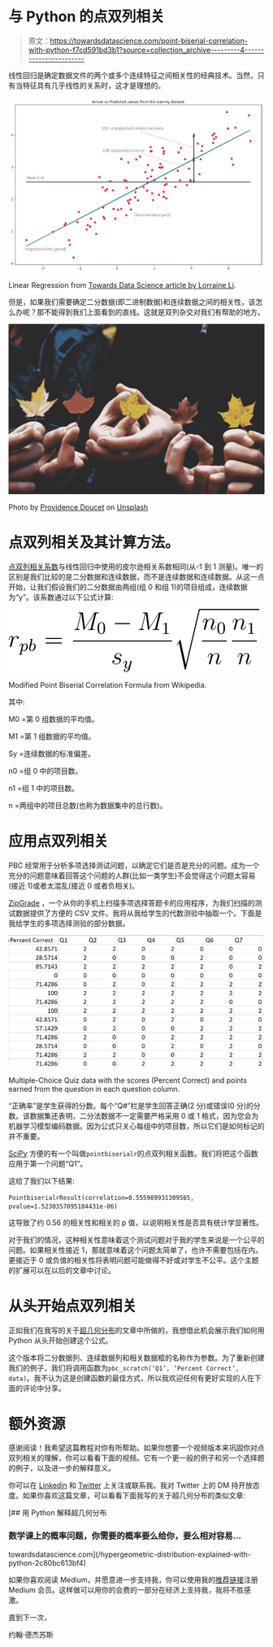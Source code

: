# 与 Python 的点双列相关

> 原文：<https://towardsdatascience.com/point-biserial-correlation-with-python-f7cd591bd3b1?source=collection_archive---------4----------------------->

线性回归是确定数据文件的两个或多个连续特征之间相关性的经典技术。当然，只有当特征具有几乎线性的关系时，这才是理想的。

![](img/d2e6d9108fdf7964ceaceac569330622.png)

Linear Regression from [Towards Data Science article by Lorraine Li](/introduction-to-linear-regression-in-python-c12a072bedf0).

但是，如果我们需要确定二分数据(即二进制数据)和连续数据之间的相关性，该怎么办呢？那不能得到我们上面看到的直线。这就是双列杂交对我们有帮助的地方。

![](img/4572374498154b7d710ce3babebf492f.png)

Photo by [Providence Doucet](https://unsplash.com/@providence?utm_source=medium&utm_medium=referral) on [Unsplash](https://unsplash.com?utm_source=medium&utm_medium=referral)

# 点双列相关及其计算方法。

[点双列相关系数](https://en.wikipedia.org/wiki/Point-biserial_correlation_coefficient)与线性回归中使用的皮尔逊相关系数相同(从-1 到 1 测量)。唯一的区别是我们比较的是二分数据和连续数据，而不是连续数据和连续数据。从这一点开始，让我们假设我们的二分数据由两组(组 0 和组 1)的项目组成，连续数据为“y”。该系数通过以下公式计算:

![](img/873bf001f79d6ee7799c5295fc223085.png)

Modified Point Biserial Correlation Formula from Wikipedia.

其中:

M0 =第 0 组数据的平均值。

M1 =第 1 组数据的平均值。

Sy =连续数据的标准偏差。

n0 =组 0 中的项目数。

n1 =组 1 中的项目数。

n =两组中的项目总数(也称为数据集中的总行数)。

# 应用点双列相关

PBC 经常用于分析多项选择测试问题，以确定它们是否是充分的问题。成为一个充分的问题意味着回答这个问题的人群(比如一类学生)不会觉得这个问题太容易(接近 1)或者太混乱(接近 0 或者负相关)。

[ZipGrade](https://www.zipgrade.com/) ，一个从你的手机上扫描多项选择答题卡的应用程序，为我们扫描的测试数据提供了方便的 CSV 文件。我将从我给学生的代数测验中抽取一个。下面是我给学生的多项选择测验的部分数据。

![](img/bccbc847f6c63adc7a955f9d1101bd01.png)

Multiple-Choice Quiz data with the scores (Percent Correct) and points earned from the question in each question column.

“正确率”是学生获得的分数。每个“Q#”栏是学生回答正确(2 分)或错误(0 分)的分数。该数据集还表明，二分法数据不一定需要严格采用 0 或 1 格式，因为您会为机器学习模型编码数据。因为公式只关心每组中的项目数，所以它们是如何标记的并不重要。

[SciPy](https://docs.scipy.org/doc/scipy-0.14.0/reference/generated/scipy.stats.pointbiserialr.html) 方便的有一个叫做`pointbiserialr`的点双列相关函数。我们将把这个函数应用于第一个问题“Q1”。

这给了我们以下结果:

`PointbiserialrResult(correlation=0.555989931309585, pvalue=1.5230357095184431e-06)`

这导致了约 0.56 的相关性和相关的 p 值，以说明相关性是否具有统计学显著性。

对于我们的情况，这种相关性意味着这个测试问题对于我的学生来说是一个公平的问题。如果相关性接近 1，那就意味着这个问题太简单了，也许不需要包括在内。更接近于 0 或负值的相关性将表明问题可能做得不好或对学生不公平。这个主题的扩展可以在以后的文章中讨论。

# 从头开始点双列相关

正如我们在我写的关于[超几何分布](/hypergeometric-distribution-explained-with-python-2c80bc613bf4)的文章中所做的，我想借此机会展示我们如何用 Python 从头开始创建这个公式。

这个版本将二分数据列、连续数据列和相关数据框的名称作为参数。为了重新创建我们的例子，我们将调用函数为`pbc_scratch(‘Q1’, ‘Percent Correct’, data)`。我不认为这是创建函数的最佳方式，所以我欢迎任何有更好实现的人在下面的评论中分享。

# 额外资源

感谢阅读！我希望这篇教程对你有所帮助。如果你想要一个视频版本来巩固你对点双列相关的理解，你可以看看下面的视频。它有一个更一般的例子和另一个选择题的例子，以及进一步的解释意义。

你可以在 [Linkedin](https://www.linkedin.com/in/jdejesus22/) 和 [Twitter](https://twitter.com/johnnydata22?lang=en) 上关注或联系我。我对 Twitter 上的 DM 持开放态度。如果你喜欢这篇文章，可以看看下面我写的关于超几何分布的类似文章:

[](/hypergeometric-distribution-explained-with-python-2c80bc613bf4) [## 用 Python 解释超几何分布

### 数学课上的概率问题，你需要的概率要么给你，要么相对容易…

towardsdatascience.com](/hypergeometric-distribution-explained-with-python-2c80bc613bf4) 

如果你喜欢阅读 Medium，并愿意进一步支持我，你可以使用我的[推荐链接](https://medium.com/@j.dejesus22/membership)注册 Medium 会员。这样做可以用你的会费的一部分在经济上支持我，我将不胜感激。

直到下一次，

约翰·德杰苏斯
